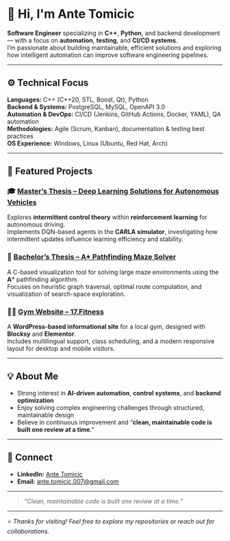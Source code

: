 # 👋 Hi, I'm Ante Tomicic

**Software Engineer** specializing in **C++**, **Python**, and backend development — with a focus on **automation**, **testing**, and **CI/CD systems**.  
I’m passionate about building maintainable, efficient solutions and exploring how intelligent automation can improve software engineering pipelines.

---

## ⚙️ Technical Focus

**Languages:** C++ (C++20, STL, Boost, Qt), Python  
**Backend & Systems:** PostgreSQL, MySQL, OpenAPI 3.0  
**Automation & DevOps:** CI/CD (Jenkins, GitHub Actions, Docker, YAML), QA automation  
**Methodologies:** Agile (Scrum, Kanban), documentation & testing best practices  
**OS Experience:** Windows, Linux (Ubuntu, Red Hat, Arch)

---

## 🚀 Featured Projects

### 🎓 [Master’s Thesis – Deep Learning Solutions for Autonomous Vehicles](https://github.com/atomic01/ICRL-Agent)
Explores **intermittent control theory** within **reinforcement learning** for autonomous driving.  
Implements DQN-based agents in the **CARLA simulator**, investigating how intermittent updates influence learning efficiency and stability.

### 🧩 [Bachelor’s Thesis – A* Pathfinding Maze Solver](https://github.com/atomic01/AStar-MazeSolver)
A C-based visualization tool for solving large maze environments using the **A*** pathfinding algorithm.  
Focuses on heuristic graph traversal, optimal route computation, and visualization of search-space exploration.

### 🏋️‍♂️ [Gym Website – 17.Fitness](https://github.com/atomic01/17fitness)
A **WordPress-based informational site** for a local gym, designed with **Blocksy** and **Elementor**.  
Includes multilingual support, class scheduling, and a modern responsive layout for desktop and mobile visitors.

---

## 💡 About Me

- Strong interest in **AI-driven automation**, **control systems**, and **backend optimization**  
- Enjoy solving complex engineering challenges through structured, maintainable design  
- Believe in continuous improvement and “**clean, maintainable code is built one review at a time**.”

---

## 🔗 Connect

- **LinkedIn:** [Ante Tomicic](https://www.linkedin.com/in/antetomicic)  
- **Email:** ante.tomicic.007@gmail.com  

---

> _"Clean, maintainable code is built one review at a time."_

---

⭐ *Thanks for visiting! Feel free to explore my repositories or reach out for collaborations.*

